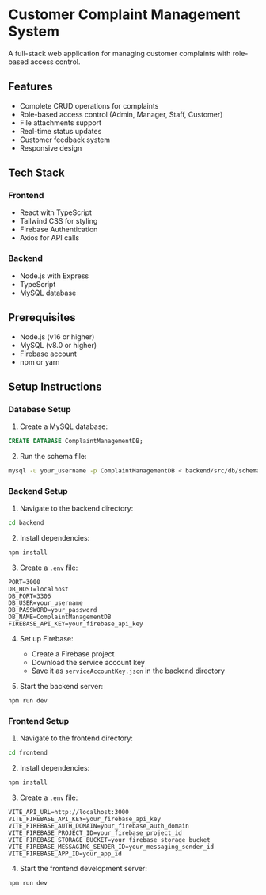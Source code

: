 # Customer Complaint Management System

A full-stack web application for managing customer complaints with role-based access control.

## Features

- Complete CRUD operations for complaints
- Role-based access control (Admin, Manager, Staff, Customer)
- File attachments support
- Real-time status updates
- Customer feedback system
- Responsive design

## Tech Stack

### Frontend
- React with TypeScript
- Tailwind CSS for styling
- Firebase Authentication
- Axios for API calls

### Backend
- Node.js with Express
- TypeScript
- MySQL database

## Prerequisites

- Node.js (v16 or higher)
- MySQL (v8.0 or higher)
- Firebase account
- npm or yarn

## Setup Instructions

### Database Setup

1. Create a MySQL database:
```sql
CREATE DATABASE ComplaintManagementDB;
```

2. Run the schema file:
```bash
mysql -u your_username -p ComplaintManagementDB < backend/src/db/schema.sql
```

### Backend Setup

1. Navigate to the backend directory:
```bash
cd backend
```

2. Install dependencies:
```bash
npm install
```

3. Create a `.env` file:
```env
PORT=3000
DB_HOST=localhost
DB_PORT=3306
DB_USER=your_username
DB_PASSWORD=your_password
DB_NAME=ComplaintManagementDB
FIREBASE_API_KEY=your_firebase_api_key
```

4. Set up Firebase:
   - Create a Firebase project
   - Download the service account key
   - Save it as `serviceAccountKey.json` in the backend directory

5. Start the backend server:
```bash
npm run dev
```

### Frontend Setup

1. Navigate to the frontend directory:
```bash
cd frontend
```

2. Install dependencies:
```bash
npm install
```

3. Create a `.env` file:
```env
VITE_API_URL=http://localhost:3000
VITE_FIREBASE_API_KEY=your_firebase_api_key
VITE_FIREBASE_AUTH_DOMAIN=your_firebase_auth_domain
VITE_FIREBASE_PROJECT_ID=your_firebase_project_id
VITE_FIREBASE_STORAGE_BUCKET=your_firebase_storage_bucket
VITE_FIREBASE_MESSAGING_SENDER_ID=your_messaging_sender_id
VITE_FIREBASE_APP_ID=your_app_id
```

4. Start the frontend development server:
```bash
npm run dev
```